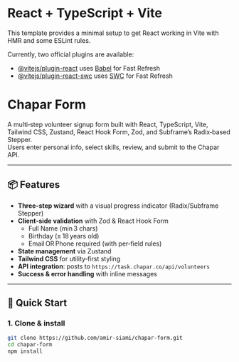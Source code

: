 # React + TypeScript + Vite

This template provides a minimal setup to get React working in Vite with HMR and some ESLint rules.

Currently, two official plugins are available:

- [@vitejs/plugin-react](https://github.com/vitejs/vite-plugin-react/blob/main/packages/plugin-react) uses [Babel](https://babeljs.io/) for Fast Refresh
- [@vitejs/plugin-react-swc](https://github.com/vitejs/vite-plugin-react/blob/main/packages/plugin-react-swc) uses [SWC](https://swc.rs/) for Fast Refresh

# Chapar Form

A multi‑step volunteer signup form built with React, TypeScript, Vite, Tailwind CSS, Zustand, React Hook Form, Zod, and Subframe’s Radix‑based Stepper.  
Users enter personal info, select skills, review, and submit to the Chapar API.

---

## 📦 Features

- **Three-step wizard** with a visual progress indicator (Radix/Subframe Stepper)
- **Client‑side validation** with Zod & React Hook Form
  - Full Name (min 3 chars)
  - Birthday (≥ 18 years old)
  - Email OR Phone required (with per‑field rules)
- **State management** via Zustand
- **Tailwind CSS** for utility‑first styling
- **API integration**: posts to `https://task.chapar.co/api/volunteers`
- **Success & error handling** with inline messages

---

## 🚀 Quick Start

### 1. Clone & install

```bash
git clone https://github.com/amir-siami/chapar-form.git
cd chapar-form
npm install
